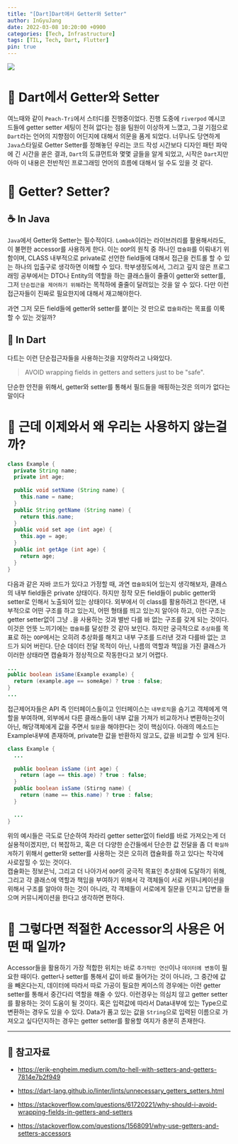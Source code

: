 ```yaml
---
title: "[Dart]Dart에서 Getter와 Setter"
author: InGyuJang
date: 2022-03-08 10:20:00 +0900
categories: [Tech, Infrastructure]
tags: [TIL, Tech, Dart, Flutter]
pin: true
---
```


![](https://media.giphy.com/media/jUwpNzg9IcyrK/giphy.gif)  
  
  
# 📌 Dart에서 Getter와 Setter

여느때와 같이 `Peach-Tri`에서 스터디를 진행중이었다. 진행 도중에 `riverpod` 예시코드들에 getter setter 세팅이 전혀 없다는 점을 팀원이 이상하게 느꼈고, 그걸 기점으로 `Dart`라는 언어의 지향점이 어딘지에 대해서 의문을 품게 되었다. 너무나도 당연하게 `Java`스타일로 Getter Setter를 정해놓던 우리는 코드 작성 시간보다 디자인 패턴 파악에 긴 시간을 쏟은 결과, `Dart`의 도큐먼트와 몇몇 글들을 알게 되었고, 시작은 `Dart`지만 아마 이 내용은 전반적인 프로그래밍 언어의 흐름에 대해서 일 수도 있을 것 같다.

# 📎 Getter? Setter?
  
## ☕ In Java
`Java`에서 Getter와 Setter는 필수적이다. `Lombok`이라는 라이브러리를 활용해서라도, 이 불편한 accessor를 사용하게 한다. 이는 `OOP`의 원칙 중 하나인 `캡슐화`를 이뤄내기 위함이며, CLASS 내부적으로 private로 선언한 field들에 대해서 접근을 컨트롤 할 수 있는 하나의 입출구로 생각하면 이해할 수 있다. 학부생정도에서, 그리고 깊지 않은 프로그래밍 공부에서는 DTO나 Entity의 역할을 하는 클래스들이 줄줄이 getter와 setter를, 그저 `단순접근을 제어하기 위해`라는 목적하에 줄줄이 달려있는 것을 알 수 있다. 다만 이런 접근자들이 진짜로 필요한지에 대해서 재고해야한다.  
  
과연 그저 모든 field들에 getter와 setter를 붙이는 것 만으로 `캡슐화`라는 목표를 이룩할 수 있는 것일까?
  
## 🎯 In Dart
다트는 이런 단순접근자들을 사용하는것을 지양하라고 나와있다. 
>AVOID wrapping fields in getters and setters just to be "safe".  
  
  
단순한 안전을 위해서, getter와 setter를 통해서 필드들을 매핑하는것은 의미가 없다는 말이다
    
# 🤦 근데 이제와서 왜 우리는 사용하지 않는걸까?
```java
class Example {
  private String name;
  private int age;
  
  public void setName (String name) {
    this.name = name;
  }
  public String getName (String name) {
    return this.name;
  }
  public void set age (int age) {
    this.age = age;
  }
  public int getAge (int age) {
    return age;
  }
}
```
다음과 같은 자바 코드가 있다고 가정할 때, 과연 `캡슐화`되어 있는지 생각해보자, 클래스의 내부 field들은 private 상태이다. 하지만 정작 모든 field들이 public getter와 setter로 인해서 노출되어 있는 상태이다. 외부에서 이 class를 활용하려고 한다면, 내부적으로 어떤 구조를 하고 있는지, 어떤 형태를 띄고 있는지 알아야 하고, 이런 구조는 getter setter없이 그냥 `.`을 사용하는 것과 별반 다를 바 없는 구조를 갖게 되는 것이다. 이것은 언뜻 느끼기에는 `캡슐화`를 달성한 것 같아 보인다. 하지만 궁극적으로 `추상화`를 목표로 하는 `OOP`에서는 오히려 추상화를 해치고 내부 구조를 드러낸 것과 다를바 없는 코드가 되어 버린다. 단순 데이터 전달 목적이 아닌, 나름의 역할과 책임을 가진 클래스가 이러한 상태라면 캡슐화가 정상적으로 작동한다고 보기 어렵다.  
  
  
  
```java
...
public boolean isSame(Example example) {
  return (example.age == someAge) ? true : false;
}
...
```

  
접근제어자들은 API 즉 인터페이스들이고 인터페이스는 `내부로직`을 숨기고 객체에게 역할을 부여하며, 외부에서 다른 클래스들이 내부 값을 가져가 비교하거나 변환하는것이 아닌, 해당객체에게 값을 주면서 `질문`을 해야한다는 것이 핵심이다. 아래의 메소드는 Example내부에 존재하며, private한 값을 반환하지 않고도, 값을 비교할 수 있게 된다.

```java
class Example {
  ...
  
  public boolean isSame (int age) {
    return (age == this.age) ? true : false;
  }
  public boolean isSame (Stirng name) {
    return (name == this.name) ? true : false;
  }
  
  ...
}
```
위의 예시들은 극도로 단순하여 차라리 getter setter없이 field를 바로 가져오는게 더 실용적이겠지만, 더 복잡하고, 혹은 더 다양한 순간들에서 단순한 값 전달을 좀 더 `확실하게`하기 위해서 getter와 setter를 사용하는 것은 오히려 캡슐화를 하고 있다는 착각에 사로잡힐 수 있는 것이다.  
캡슐화는 정보은닉, 그리고 더 나아가서 `OOP`의 궁극적 목표인 추상화에 도달하기 위해, 그리고 각 클래스에 역할과 책임을 부여하기 위해서 각 객체들이 서로 커뮤니케이션을 위해서 구조를 알아야 하는 것이 아니라, 각 객체들이 서로에게 질문을 던지고 답변을 들으며 커뮤니케이션을 한다고 생각하면 편하다.

# 💁 그렇다면 적절한 Accessor의 사용은 어떤 때 일까?
Accessor들을 활용하기 가장 적합한 위치는 바로 `추가적인 연산`이나 `데이터에 변동`이 필요한 때이다. getter나 setter를 통해서 값이 바로 들어가는 것이 아니라, 그 중간에 값을 빼온다는지, 데이터에 따라서 따로 가공이 필요한 케이스의 경우에는 이런 getter setter를 통해서 중간다리 역할을 해줄 수 있다. 이런경우는 의심치 않고 getter setter를 활용하는 것이 도움이 될 것이다. 혹은 입력값에 따라서 Data내부에 있는 Type으로 변환하는 경우도 있을 수 있다. Data가 품고 있는 값을 `String`으로 입력된 이름으로 가져오고 싶다던지하는 경우는 getter setter를 활용할 여지가 충분히 존재한다.

---

## 📖 참고자료

- https://erik-engheim.medium.com/to-hell-with-setters-and-getters-7814e7b2f949

- https://dart-lang.github.io/linter/lints/unnecessary_getters_setters.html

- https://stackoverflow.com/questions/61720221/why-should-i-avoid-wrapping-fields-in-getters-and-setters

- https://stackoverflow.com/questions/1568091/why-use-getters-and-setters-accessors
